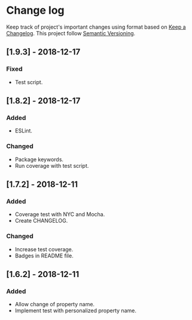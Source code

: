 # Change log

Keep track of project's important changes using format based on [Keep a Changelog](https://keepachangelog.com).
This project follow [Semantic Versioning](https://semver.org/spec/v2.0.0.html).

## [1.9.3] - 2018-12-17

### Fixed

- Test script.

## [1.8.2] - 2018-12-17

### Added

- ESLint.

### Changed

- Package keywords.
- Run coverage with test script.

## [1.7.2] - 2018-12-11

### Added

- Coverage test with NYC and Mocha.
- Create CHANGELOG.

### Changed

- Increase test coverage.
- Badges in README file.

## [1.6.2] - 2018-12-11

### Added

- Allow change of property name.
- Implement test with personalized property name.
